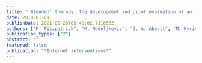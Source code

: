 ```yaml
---
title: "'Blended' therapy: The development and pilot evaluation of an internet-facilitated cognitive behavioral intervention to supplement face-to-face therapy for hoarding disorder"
date: 2018-01-01
publishDate: 2021-02-26T05:49:02.731656Z
authors: ["M. Fitzpatrick", "M. Nedeljkovic", "J. A. Abbott", "M. Kyrios", "R. Moulding"]
publication_types: ["2"]
abstract: ""
featured: false
publication: "*Internet interventions*"
---
```


